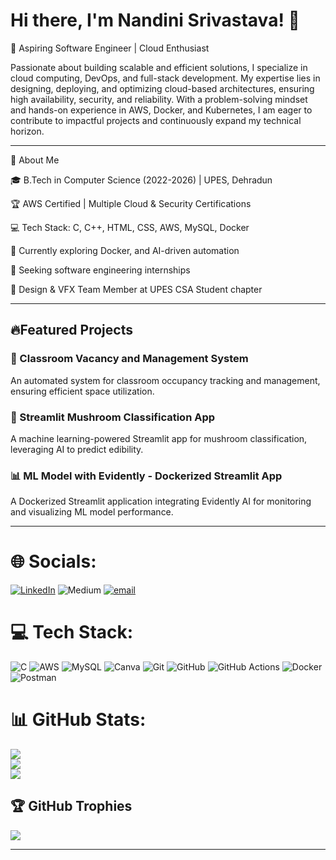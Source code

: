 # **Hi there, I'm Nandini Srivastava!** 👋

🚀 Aspiring Software Engineer | Cloud Enthusiast

Passionate about building scalable and efficient solutions, I specialize in cloud computing, DevOps, and full-stack development. My expertise lies in designing, deploying, and optimizing cloud-based architectures, ensuring high availability, security, and reliability. With a problem-solving mindset and hands-on experience in AWS, Docker, and Kubernetes, I am eager to contribute to impactful projects and continuously expand my technical horizon.

---

🌟 About Me

🎓 B.Tech in Computer Science (2022-2026) | UPES, Dehradun

🏆 AWS Certified | Multiple Cloud & Security Certifications

💻 Tech Stack: C, C++, HTML, CSS, AWS, MySQL, Docker

🌱 Currently exploring Docker, and AI-driven automation

🎯 Seeking software engineering internships

🤝 Design & VFX Team Member at UPES CSA Student chapter

---

## 🔥**Featured Projects**

### 📌 Classroom Vacancy and Management System

An automated system for classroom occupancy tracking and management, ensuring efficient space utilization.

### 🍄 Streamlit Mushroom Classification App

A machine learning-powered Streamlit app for mushroom classification, leveraging AI to predict edibility.

### 📊 ML Model with Evidently - Dockerized Streamlit App
A Dockerized Streamlit application integrating Evidently AI for monitoring and visualizing ML model performance.

----

# 🌐 **Socials:**
[![LinkedIn](https://img.shields.io/badge/LinkedIn-%230077B5.svg?logo=linkedin&logoColor=white)](https://linkedin.com/in/https://www.linkedin.com/in/nandini-srivastava-078480213/) ![Medium](https://img.shields.io/badge/Medium-12100E?logo=medium&logoColor=white) [![email](https://img.shields.io/badge/Email-D14836?logo=gmail&logoColor=white)](mailto:Nandini.105220@stu.upes.ac.in) 

# 💻 **Tech Stack:**
![C](https://img.shields.io/badge/c-%2300599C.svg?style=for-the-badge&logo=c&logoColor=white) ![AWS](https://img.shields.io/badge/AWS-%23FF9900.svg?style=for-the-badge&logo=amazon-aws&logoColor=white) ![MySQL](https://img.shields.io/badge/mysql-4479A1.svg?style=for-the-badge&logo=mysql&logoColor=white) ![Canva](https://img.shields.io/badge/Canva-%2300C4CC.svg?style=for-the-badge&logo=Canva&logoColor=white) ![Git](https://img.shields.io/badge/git-%23F05033.svg?style=for-the-badge&logo=git&logoColor=white) ![GitHub](https://img.shields.io/badge/github-%23121011.svg?style=for-the-badge&logo=github&logoColor=white) ![GitHub Actions](https://img.shields.io/badge/github%20actions-%232671E5.svg?style=for-the-badge&logo=githubactions&logoColor=white) ![Docker](https://img.shields.io/badge/docker-%230db7ed.svg?style=for-the-badge&logo=docker&logoColor=white) ![Postman](https://img.shields.io/badge/Postman-FF6C37?style=for-the-badge&logo=postman&logoColor=white)

# 📊 **GitHub Stats:**
![](https://github-readme-stats.vercel.app/api?username=NandiniSrivastava&theme=merko&hide_border=false&include_all_commits=false&count_private=false)<br/>
![](https://nirzak-streak-stats.vercel.app/?user=NandiniSrivastava&theme=merko&hide_border=false)<br/>
![](https://github-readme-stats.vercel.app/api/top-langs/?username=NandiniSrivastava&theme=merko&hide_border=false&include_all_commits=false&count_private=false&layout=compact)

## 🏆 GitHub Trophies
![](https://github-profile-trophy.vercel.app/?username=NandiniSrivastava&theme=radical&no-frame=false&no-bg=true&margin-w=4)

---
